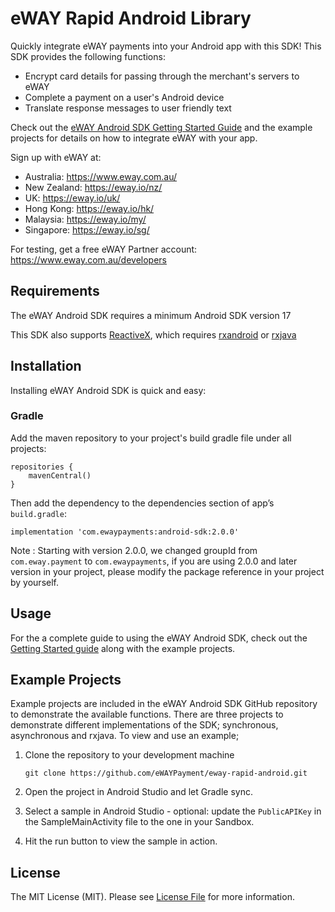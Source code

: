 # eWAY Rapid Android Library

Quickly integrate eWAY payments into your Android app with this SDK! This SDK provides the following functions:

 - Encrypt card details for passing through the merchant's servers to eWAY
 - Complete a payment on a user's Android device
 - Translate response messages to user friendly text

Check out the [eWAY Android SDK Getting Started Guide](https://www.eway.com.au/developers/sdk/android) and the example projects for details on how to integrate eWAY with your app.

Sign up with eWAY at:
 - Australia:    https://www.eway.com.au/
 - New Zealand:  https://eway.io/nz/
 - UK:           https://eway.io/uk/
 - Hong Kong:    https://eway.io/hk/
 - Malaysia:     https://eway.io/my/
 - Singapore:    https://eway.io/sg/

For testing, get a free eWAY Partner account: https://www.eway.com.au/developers

## Requirements

The eWAY Android SDK requires a minimum Android SDK version 17

This SDK also supports [ReactiveX](http://reactivex.io/), which requires [rxandroid](https://github.com/ReactiveX/RxAndroid) or [rxjava](https://github.com/ReactiveX/RxJava)

## Installation

Installing eWAY Android SDK is quick and easy:

### Gradle

Add the maven repository to your project's build gradle file under all projects:

```
repositories {
    mavenCentral()
}
```

Then add the dependency to the dependencies section of app’s `build.gradle`:

```
implementation 'com.ewaypayments:android-sdk:2.0.0'
```

Note : Starting with version 2.0.0, we changed groupId from `com.eway.payment` to `com.ewaypayments`, if you are using 2.0.0 and later version in your project, please modify the package reference in your project by yourself.

## Usage

For the a complete guide to using the eWAY Android SDK, check out the [Getting Started guide](https://go.eway.io/s/article/Android-SDK-Getting-Started?language=en_US) along with the example projects.

## Example Projects

Example projects are included in the eWAY Android SDK GitHub repository to demonstrate the available functions. There are three projects to demonstrate different implementations of the SDK; synchronous, asynchronous and rxjava. To view and use an example;

1. Clone the repository to your development machine

    ```
    git clone https://github.com/eWAYPayment/eway-rapid-android.git
    ```

2. Open the project in Android Studio and let Gradle sync. 
3. Select a sample in Android Studio - optional: update the `PublicAPIKey` in the SampleMainActivity file to the one in your Sandbox.
4. Hit the run button to view the sample in action.


## License

The MIT License (MIT). Please see [License File](LICENSE.md) for more information.
